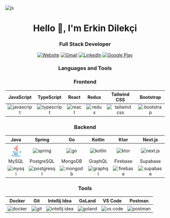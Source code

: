 ![js](https://github.com/erkindilekci/erkindilekci/assets/109282517/3438f46e-760d-4d52-aab9-ae7adb788c41)

<h1 align="center">Hello 👋, I'm Erkin Dilekçi</h1>
<h3 align="center">Full Stack Developer</h3>
<p align="center">
	<a href="https://www.erkindilekci.com"><img src="https://github.com/erkindilekci/erkindilekci/assets/109282517/41c83876-c768-470c-9ee5-7de76dd0216f" width="75" alt="Website"/></a>
	<a href="mailto:dilekcierkin@gmail.com"><img src="https://img.icons8.com/bubbles/75/000000/gmail.png" alt="Gmail"/></a>
	<a href="https://www.linkedin.com/in/erkindilekci/"><img src="https://img.icons8.com/bubbles/75/000000/linkedin.png" alt="LinkedIn"/></a>
	<a href="https://play.google.com/store/apps/developer?id=Erkin+Dilekci"><img src="https://img.icons8.com/bubbles/75/000000/google-play.png" alt="Google Play"/></a>
</p>
  <div align="center">
  <h3 align="center">Languages and Tools</h3>
	  
### Frontend
| JavaScript | TypeScript | React | Redux | Tailwind CSS | Bootstrap |
| :-: | :-: | :-: | :-: | :-: | :-: |
| <img align="center" src="https://github.com/erkindilekci/erkindilekci/assets/109282517/e6b8e826-a414-44d4-b247-b34bc5f6c319" alt="javascript" width="40" height="40"/> | <img align="center" src="https://raw.githubusercontent.com/remojansen/logo.ts/master/ts.png" alt="typescript" width="30" height="30"/> | <img align="center" src="https://www.vectorlogo.zone/logos/reactjs/reactjs-icon.svg" alt="react" width="40" height="40"/> | <img align="center" src="https://raw.githubusercontent.com/reduxjs/redux/master/logo/logo.png" alt="redux" width="35" height="35"/> | <img align="center" src="https://upload.wikimedia.org/wikipedia/commons/thumb/d/d5/Tailwind_CSS_Logo.svg/320px-Tailwind_CSS_Logo.svg.png" alt="tailwind css" width="40" height="25"/> | <img align="center" src="https://github.com/user-attachments/assets/f29e215f-2b1f-474e-b777-03d3405655d6" alt="bootstrap" width="40" height="35"/> |

### Backend
| Java | Spring | Go | Kotlin | Ktor | Next.js |
| :-: | :-: | :-: | :-: | :-: | :-: |
| <img align="center" src="https://raw.githubusercontent.com/devicons/devicon/master/icons/java/java-original.svg" alt="java" width="40" height="40"/> | <img align="center" src="https://www.vectorlogo.zone/logos/springio/springio-icon.svg" alt="spring" width="35" height="35"/> | <img align="center" src="https://github.com/user-attachments/assets/4cc9cc4f-e5f4-46b8-a99c-8b7517d8d9f6" alt="go" width="28" height="37"/> | <img align="center" src="https://www.vectorlogo.zone/logos/kotlinlang/kotlinlang-icon.svg" alt="kotlin" width="30" height="30"/> | <img align="center" src="https://avatars.githubusercontent.com/u/28214161?s=280&v=4" alt="ktor" width="35" height="35"/> | <img align="center" src="https://github.com/erkindilekci/erkindilekci/assets/109282517/7a855acf-aa7a-4ce9-be81-8b0687eec9c8" alt="next.js" width="40" height="40"/> |
| MySQL | PostgreSQL | MongoDB | GraphQL | Firebase | Supabase | TypeScript |
| <img align="center" src="https://www.vectorlogo.zone/logos/mysql/mysql-icon.svg" alt="mysql" width="40" height="40"/> | <img align="center" src="https://www.vectorlogo.zone/logos/postgresql/postgresql-icon.svg" alt="postgresql" width="35" height="35"/> | <img align="center" src="https://cdn.iconscout.com/icon/free/png-256/free-mongodb-3629020-3030245.png" alt="mongodb" width="40" height="40"/> | <img align="center" src="https://graphql.org/img/logo.svg" alt="graphql" width="40" height="40"/> | <img align="center" src="https://www.vectorlogo.zone/logos/firebase/firebase-icon.svg" alt="firebase" width="40" height="40"/> | <img align="center" src="https://d2eip9sf3oo6c2.cloudfront.net/tags/images/000/001/299/square_480/supabase-logo-icon_1.png" alt="supabase" width="40" height="40"/> | <img align="center" src="https://github.com/erkindilekci/erkindilekci/assets/109282517/e6b8e826-a414-44d4-b247-b34bc5f6c319" alt="typescript" width="40" height="40"/> |

### Tools
| Docker | Git | Intellij Idea | GoLand | VS Code | Postman |
| :-: | :-: | :-: | :-: | :-: | :-: |
| <img align="center" src="https://github.com/user-attachments/assets/87f9dce4-6f52-4ed3-af6f-38aef8063baf" alt="docker" width="40" height="40"/> | <img align="center" src="https://github.com/user-attachments/assets/0a4c2efd-7462-4299-a454-a37fa8577330" alt="git" width="36" height="36"/> | <img align="center" src="https://github.com/user-attachments/assets/f425af1b-1b8b-415f-993f-d2fa44870059" alt="intellij idea" width="35" height="35"/> | <img align="center" src="https://github.com/user-attachments/assets/98e22f6c-f401-49ad-b052-2b691f3de092" alt="goland" width="35" height="35"/> | <img align="center" src="https://github.com/user-attachments/assets/4049bac1-a069-4b5d-952e-49e82862535c" alt="vs code" width="35" height="35"/> | <img align="center" src="https://github.com/user-attachments/assets/2aaf060f-6645-4699-9218-6edb18fbfab3" alt="postman" width="35" height="35"/> |

</div>
